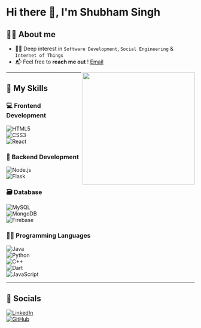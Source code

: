 # Hi there 👋, I'm Shubham Singh

## 🧑‍💻 About me

- 👨‍💻 Deep interest in `Software Development`, `Social Engineering` & `Internet of Things`
- 📬 Feel free to **reach me out** ! [Email](mailto:iamshubhamsingh26@gmail.com)

<img align="right" src="https://cdn.dribbble.com/users/1059583/screenshots/4171367/coding-freak.gif" width="300"/>

---

## 🧠 My Skills

### 💻 Frontend Development  
![HTML5](https://img.shields.io/badge/HTML5-E34F26?logo=html5&logoColor=white)  
![CSS3](https://img.shields.io/badge/CSS3-1572B6?logo=css3&logoColor=white)  
![React](https://img.shields.io/badge/React-20232A?logo=react&logoColor=61DAFB&style=for-the-badge)

### 🔧 Backend Development  
![Node.js](https://img.shields.io/badge/Node.js-339933?logo=node.js&logoColor=white)  
![Flask](https://img.shields.io/badge/Flask-000000?logo=flask&logoColor=white)  

### 🗃️ Database  
![MySQL](https://img.shields.io/badge/MySQL-4479A1?logo=mysql&logoColor=white)  
![MongoDB](https://img.shields.io/badge/MongoDB-47A248?logo=mongodb&logoColor=white)  
![Firebase](https://img.shields.io/badge/Firebase-FFCA28?logo=firebase&logoColor=black)  

### 🧑‍💻 Programming Languages  
![Java](https://img.shields.io/badge/Java-007396?logo=java&logoColor=white)  
![Python](https://img.shields.io/badge/Python-3776AB?logo=python&logoColor=white)  
![C++](https://img.shields.io/badge/C++-00599C?logo=c%2B%2B&logoColor=white)  
![Dart](https://img.shields.io/badge/Dart-0175C2?logo=dart&logoColor=white)  
![JavaScript](https://img.shields.io/badge/JavaScript-F7DF1E?logo=javascript&logoColor=black)  

---

## 📱 Socials  
<!-- Add your links -->
[![LinkedIn](https://img.shields.io/badge/LinkedIn-0077B5?logo=linkedin&logoColor=white)](https://linkedin.com/in/your-username)  
[![GitHub](https://img.shields.io/badge/GitHub-100000?logo=github&logoColor=white)](https://github.com/your-username)
